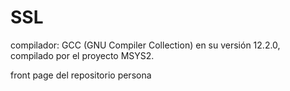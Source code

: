# SSL
compilador: GCC (GNU Compiler Collection) en su versión 12.2.0, compilado por el proyecto MSYS2.

front page del repositorio persona
